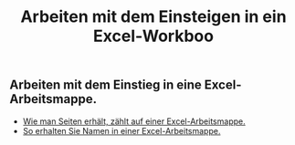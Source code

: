 ﻿---
title: Arbeiten mit dem Einsteigen in ein Excel-Workboo
second_title: Aspose.Cells Cloud Documen
linktitle: Ge
type: docs
url: /de/workbook/get/
keywords: Working with getting on an Excel workbook
description: Aspose.Cells Cloud REST API unterstützt das Arbeiten mit dem Abrufen einer Excel-Arbeitsmappe. SDK unterstützt Arten von Entwicklungssprachen. Dazu gehören Android, C#, Go, Java, NodeJS, Perl, PHP, Python, Ruby und Swift
weight: 100
---
## Arbeiten mit dem Einstieg in eine Excel-Arbeitsmappe.

- [Wie man Seiten erhält, zählt auf einer Excel-Arbeitsmappe.](/cells/de/workbook/get/page-count/)
- [So erhalten Sie Namen in einer Excel-Arbeitsmappe.](/cells/de/workbook/get/names/)
